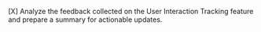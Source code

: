 [X] Analyze the feedback collected on the User Interaction Tracking feature and prepare a summary for actionable updates.